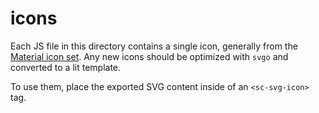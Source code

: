 # icons

Each JS file in this directory contains a single icon, generally from the
[Material icon set](https://material.io/resources/icons). Any new icons should be optimized with
`svgo` and converted to a lit template.

To use them, place the exported SVG content inside of an `<sc-svg-icon>` tag.

